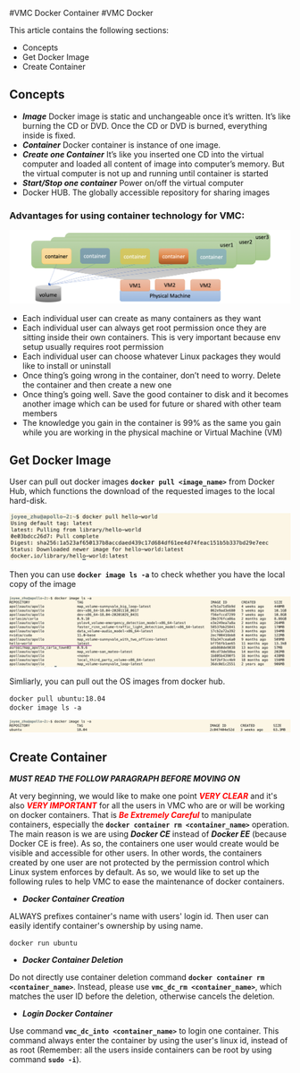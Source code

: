 #VMC Docker Container 
#VMC Docker

This article contains the following sections:

* Concepts
* Get Docker Image
* Create Container


## Concepts
* ***Image***  Docker image is static and unchangeable once it’s written.   It’s like burning the CD or DVD.  Once the CD or DVD is burned, everything inside is fixed.
* ***Container***  Docker container is instance of one image.  
* ***Create one Container***  It’s like you inserted one CD into the virtual computer and loaded all content of image into computer’s memory.  But the virtual computer is not up and running until container is started 
* ***Start/Stop one container***  Power on/off the virtual computer
* Docker HUB.  The globally accessible repository for sharing images

### Advantages for using container technology for VMC:

![vmc_docker](images/vmc_docker.png)


* Each individual user can create as many containers as they want
* Each individual user can always get root permission once they are sitting inside their own containers.  This is very important because env setup usually requires root permission
* Each individual user can choose whatever Linux packages they would like to install or uninstall
* Once thing’s going wrong in the container, don’t need to worry. Delete the container and then create a new one
* Once thing’s going well.  Save the good container to disk and it becomes another image which can be used for future or shared with other team members
* The knowledge you gain in the container is 99% as the same you gain while you are working in the physical machine or Virtual Machine (VM)


## Get Docker Image  

User can pull out docker images __`docker pull <image_name>`__ from Docker Hub, which functions the download of the requested images to the local hard-disk.

![docker-pull](images/docker_pull.png)

Then you can use __`docker image ls -a`__ to check whether you have the local copy of the image

![docker-image-ls](images/docker_image_ls.png)

Simliarly, you can pull out the OS images from docker hub.

```
docker pull ubuntu:18.04
docker image ls -a
```
![ubuntu_18.04](images/ubuntu_18.04.png)

## Create Container

***MUST READ THE FOLLOW PARAGRAPH BEFORE MOVING ON***

At very beginning, we would like to make one point <span style="color:red">***VERY CLEAR***</span> and it's also <span style="color:red">***VERY IMPORTANT***</span> for all the users in VMC who are or will be working on docker containers.  That is <span style="color:red">***Be Extremely Careful***</span> to manipulate containers, especially the __`docker container rm <container_name>`__ operation.  The main reason is we are using ***Docker CE*** instead of ***Docker EE*** (because Docker CE is free).  As so, the containers one user would create would be visible and accessible for other users.  In other words, the containers created by one user are not protected by the permission control which Linux system enforces by default.  As so, we would like to set up the following rules to help VMC to ease the maintenance of docker containers.

* ***Docker Container Creation***

ALWAYS prefixes container's name with users' login id.  Then user can easily identify container's ownership by using name.

```
docker run ubuntu
```  

* ***Docker Container Deletion***

Do not directly use container deletion command __`docker container rm <container_name>`__.  Instead, please use __`vmc_dc_rm <container_name>`__, which matches the user ID before the deletion, otherwise cancels the deletion.

* ***Login Docker Container***

Use command __`vmc_dc_into <container_name>`__ to login one container.  This command always enter the container by using the user's linux id, instead of as root (Remember: all the users inside containers can be root by using command __`sudo -i`__).  


